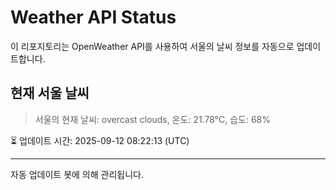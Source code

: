 
# Weather API Status

이 리포지토리는 OpenWeather API를 사용하여 서울의 날씨 정보를 자동으로 업데이트합니다.

## 현재 서울 날씨
> 서울의 현재 날씨: overcast clouds, 온도: 21.78°C, 습도: 68%

⏳ 업데이트 시간: 2025-09-12 08:22:13 (UTC)

---
자동 업데이트 봇에 의해 관리됩니다.
